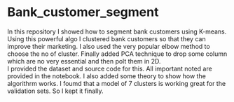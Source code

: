 # Bank_customer_segment

In this repository I showed how to segment bank customers using K-means. Using this powerful algo I clustered bank customers so that they can improve their marketing. I also used the very popular elbow method to choose the no of cluster. Finally added PCA technique to drop some column which are no very essential and then polt them in 2D.
<br>
I provided the dataset and source code for this. All important noted are provided in the notebook. I also added some theory to show how the algorithrm works. I foumd that a model of 7 clusters is working great for the validation sets. So I kept it finally.
